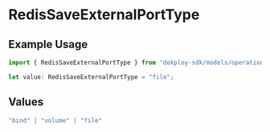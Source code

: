# RedisSaveExternalPortType

## Example Usage

```typescript
import { RedisSaveExternalPortType } from "dokploy-sdk/models/operations";

let value: RedisSaveExternalPortType = "file";
```

## Values

```typescript
"bind" | "volume" | "file"
```